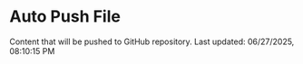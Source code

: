 # Auto Push File

Content that will be pushed to GitHub repository.
Last updated: 06/27/2025, 08:10:15 PM
